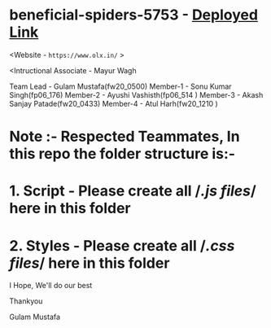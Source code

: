 # beneficial-spiders-5753 - **[Deployed Link](https://transcendent-sable-57a31a.netlify.app/)**

<Website - `https://www.olx.in/` >

<Intructional Associate - Mayur Wagh

Team Lead - Gulam Mustafa(fw20_0500)
Member-1 - Sonu Kumar Singh(fp06_176)
Member-2 - Ayushi Vashisth(fp06_514 )
Member-3 - Akash Sanjay Patade(fw20_0433)
Member-4 - Atul Harh(fw20_1210 )

# Note :- Respected Teammates, In this repo the folder structure is:-
# 1. Script - Please create all /*.js files*/ here in this folder
# 2. Styles - Please create all /*.css files*/ here in this folder

I Hope, We'll do our best

Thankyou

Gulam Mustafa
